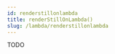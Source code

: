 ```yaml
---
id: renderstillonlambda
title: renderStillOnLambda()
slug: /lambda/renderstillonlambda
---
```


TODO
